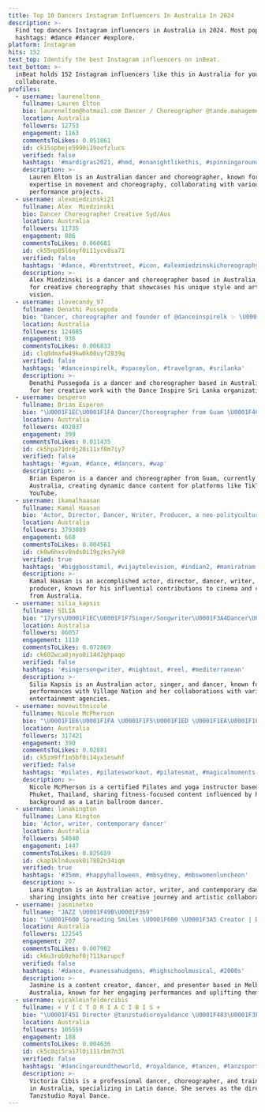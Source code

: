 ```yaml
---
title: Top 10 Dancers Instagram Influencers In Australia In 2024
description: >-
  Find top dancers Instagram influencers in Australia in 2024. Most popular
  hashtags: #dance #dancer #explore.
platform: Instagram
hits: 152
text_top: Identify the best Instagram influencers on inBeat.
text_bottom: >-
  inBeat holds 152 Instagram influencers like this in Australia for you to
  collaborate.
profiles:
  - username: laureneltonn_
    fullname: Lauren Elton
    bio: laurenelton@hotmail.com Dancer / Choreographer @tande.management
    location: Australia
    followers: 12753
    engagement: 1163
    commentsToLikes: 0.051861
    id: ck15spbeje5990i19oofzlucs
    verified: false
    hashtags: '#mardigras2021, #hmd, #onanightlikethis, #spinningaround'
    description: >-
      Lauren Elton is an Australian dancer and choreographer, known for her
      expertise in movement and choreography, collaborating with various
      performance projects.
  - username: alexmiedzinski21
    fullname: Alex  Miedzinski
    bio: Dancer Choreographer Creative Syd/Aus
    location: Australia
    followers: 11735
    engagement: 886
    commentsToLikes: 0.060681
    id: ck55np05l6nyf0i11ycv8sa71
    verified: false
    hashtags: '#dance, #brentstreet, #icon, #alexmiedzinskichoreography'
    description: >-
      Alex Miedzinski is a dancer and choreographer based in Australia, known
      for creative choreography that showcases his unique style and artistic
      vision.
  - username: ilovecandy_97
    fullname: Denathi Pussegoda
    bio: "Dancer, choreographer and founder of @danceinspirelk ✨ \U0001F1F1\U0001F1F0"
    location: Australia
    followers: 124685
    engagement: 936
    commentsToLikes: 0.006833
    id: clq8dmafw49kw0k08uyf2839q
    verified: false
    hashtags: '#danceinspirelk, #spaceylon, #travelgram, #srilanka'
    description: >-
      Denathi Pussegoda is a dancer and choreographer based in Australia, known
      for her creative work with the Dance Inspire Sri Lanka organization.
  - username: besperon
    fullname: Brian Esperon
    bio: "\U0001F1EC\U0001F1FA Dancer/Choreographer from Guam \U0001F4CD LA @odysseyentertainmentgroup \U0001F3A5 3.2M TikTok | 1.7M YouTube"
    location: Australia
    followers: 402037
    engagement: 399
    commentsToLikes: 0.011435
    id: ck5hpa71dr0j20i11xf8m7iy7
    verified: false
    hashtags: '#guam, #dance, #dancers, #wap'
    description: >-
      Brian Esperon is a dancer and choreographer from Guam, currently based in
      Australia, creating dynamic dance content for platforms like TikTok and
      YouTube.
  - username: ikamalhaasan
    fullname: Kamal Haasan
    bio: 'Actor, Director, Dancer, Writer, Producer, a neo-polityculturist.'
    location: Australia
    followers: 3793089
    engagement: 668
    commentsToLikes: 0.004561
    id: ck0w6hxsv8nds0i19gzks7yk8
    verified: true
    hashtags: '#biggbosstamil, #vijaytelevision, #indian2, #maniratnam'
    description: >-
      Kamal Haasan is an accomplished actor, director, dancer, writer, and
      producer, known for his influential contributions to cinema and culture
      from Australia.
  - username: silia_kapsis
    fullname: SILIA
    bio: "17yrs\U0001F1EC\U0001F1F7Singer/Songwriter\U0001F3A4Dancer\U0001F483Actor\U0001F3AC @eurovision 2024represent\U0001F1E8\U0001F1FE NickNewsHost @nickelodeon_au. STREAM “RED FLAG”\U0001F6A9"
    location: Australia
    followers: 86057
    engagement: 1110
    commentsToLikes: 0.072869
    id: ck602wca8jnyo0i14d2ghpaqo
    verified: false
    hashtags: '#singersongwriter, #nightout, #reel, #mediterranean'
    description: >-
      Silia Kapsis is an Australian actor, singer, and dancer, known for her
      performances with Village Nation and her collaborations with various
      entertainment agencies.
  - username: movewithnicole
    fullname: Nicole McPherson
    bio: "\U0001F1E6\U0001F1FA \U0001F1F5\U0001F1ED \U0001F1EA\U0001F1F8 \U0001F4CDPhuket, Thailand YouTube: Move With Nicole ♡ Certified Pilates & Yoga Teacher (RYT 200) ♡ Ex Latin Ballroom Dancer"
    location: Australia
    followers: 317421
    engagement: 390
    commentsToLikes: 0.02881
    id: ck5zm9ff1m5bf0i14yx1eswhf
    verified: false
    hashtags: '#pilates, #pilatesworkout, #pilatesmat, #magicalmoments'
    description: >-
      Nicole McPherson is a certified Pilates and yoga instructor based in
      Phuket, Thailand, sharing fitness-focused content influenced by her
      background as a Latin ballroom dancer.
  - username: lanakington
    fullname: Lana Kington
    bio: 'Actor, writer, contemporary dancer'
    location: Australia
    followers: 54040
    engagement: 1447
    commentsToLikes: 0.025659
    id: ckap1kln4uxok0i7802n34iqm
    verified: true
    hashtags: '#35mm, #happyhalloween, #mbsydney, #mbswomenluncheon'
    description: >-
      Lana Kington is an Australian actor, writer, and contemporary dancer,
      sharing insights into her creative journey and artistic collaborations.
  - username: jasminetxo
    fullname: "JAZZ \U0001F49B\U0001F369"
    bio: "\U0001F600 Spreading Smiles \U0001F600 \U0001F3A5 Creator | Dancer | Presenter \U0001F4CD Naarm/Melbourne \U0001F1EC\U0001F1F7\U0001F1F8\U0001F1E9 \U0001F3B5 TikTok (6M+) \U0001F48C: ruby@daymgmt.com.au"
    location: Australia
    followers: 122545
    engagement: 207
    commentsToLikes: 0.007982
    id: ck6u3rob9zhof0j711karupcf
    verified: false
    hashtags: '#dance, #vanessahudgens, #highschoolmusical, #2000s'
    description: >-
      Jasmine is a content creator, dancer, and presenter based in Melbourne,
      Australia, known for her engaging performances and uplifting themes.
  - username: vicakleinfeldercibis
    fullname: ⚜️ V I C T O R I A C I B I S ⚜️
    bio: "\U0001F451 Director @tanzstudioroyaldance \U0001F483\U0001F3FC Pro Dancer | Choreographer | Trainer \U0001F1E9\U0001F1EA Champion Professional Latin \U0001F3C6 Australian Open |\U0001F948German Open"
    location: Australia
    followers: 105559
    engagement: 188
    commentsToLikes: 0.004636
    id: ck5c8qi5ra17l0i111rbm7n3l
    verified: false
    hashtags: '#dancingaroundtheworld, #royaldance, #tanzen, #tanzsport'
    description: >-
      Victoria Cibis is a professional dancer, choreographer, and trainer based
      in Australia, specializing in Latin dance. She serves as the director of
      Tanzstudio Royal Dance.
---
```



